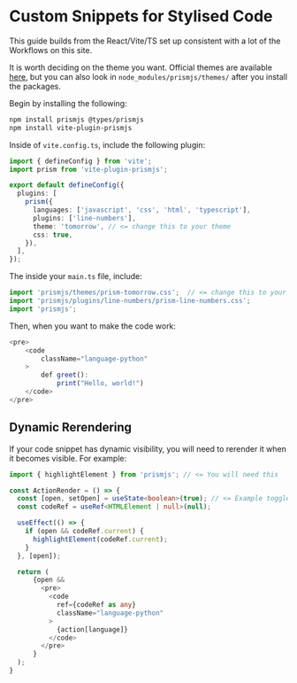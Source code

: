 # Custom Snippets for Stylised Code

This guide builds from the React/Vite/TS set up consistent with a lot of the Workflows on this site.

It is worth deciding on the theme you want. Official themes are available [here](https://github.com/PrismJS/prism-themes), but you can also look in `node_modules/prismjs/themes/` after you install the packages.

Begin by installing the following:

```bash
npm install prismjs @types/prismjs
npm install vite-plugin-prismjs
```

Inside of `vite.config.ts`, include the following plugin:

```typescript
import { defineConfig } from 'vite';
import prism from 'vite-plugin-prismjs';

export default defineConfig({
  plugins: [
    prism({
      languages: ['javascript', 'css', 'html', 'typescript'],
      plugins: ['line-numbers'],
      theme: 'tomorrow', // <= change this to your theme
      css: true,
    }),
  ],
});
```

The inside your `main.ts` file, include:

```typescript
import 'prismjs/themes/prism-tomorrow.css';  // <= change this to your theme
import 'prismjs/plugins/line-numbers/prism-line-numbers.css';
import 'prismjs';
```

Then, when you want to make the code work:

```typescript
<pre>
    <code
        className="language-python"
    >
        def greet():
            print("Hello, world!")
    </code>
</pre>
```

## Dynamic Rerendering

If your code snippet has dynamic visibility, you will need to rerender it when it becomes visible. For example:

```typescript
import { highlightElement } from 'prismjs'; // <= You will need this

const ActionRender = () => {
  const [open, setOpen] = useState<boolean>(true); // <= Example toggle
  const codeRef = useRef<HTMLElement | null>(null);

  useEffect(() => {
    if (open && codeRef.current) {
      highlightElement(codeRef.current);
    }
  }, [open]);

  return (
      {open &&
        <pre>
          <code
            ref={codeRef as any}
            className="language-python"
          >
            {action[language]}
          </code>
        </pre>
      }
  );
}
```